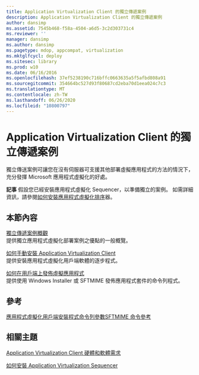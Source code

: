 ```yaml
---
title: Application Virtualization Client 的獨立傳遞案例
description: Application Virtualization Client 的獨立傳遞案例
author: dansimp
ms.assetid: 7545b468-f58a-4504-a6d5-3c2d303731c4
ms.reviewer: ''
manager: dansimp
ms.author: dansimp
ms.pagetype: mdop, appcompat, virtualization
ms.mktglfcycl: deploy
ms.sitesec: library
ms.prod: w10
ms.date: 06/16/2016
ms.openlocfilehash: 37ef5238190c716bffc0663635a5f5afbd808a91
ms.sourcegitcommit: 354664bc527d93f80687cd2eba70d1eea024c7c3
ms.translationtype: MT
ms.contentlocale: zh-TW
ms.lasthandoff: 06/26/2020
ms.locfileid: "10800797"
---
```

# Application Virtualization Client 的獨立傳遞案例


獨立傳送案例可讓您在沒有伺服器可支援其他部署虛擬應用程式的方法的情況下，充分發揮 Microsoft 應用程式虛擬化的好處。

**記事** 假設您已經安裝應用程式虛擬化 Sequencer，以準備獨立的案例。 如需詳細資訊，請參閱[如何安裝應用程式虛擬化排序](how-to-install-the-application-virtualization-sequencer.md)器。

 

## 本節內容


<a href="" id="stand-alone-delivery-scenario-overview"></a>[獨立傳遞案例概觀](stand-alone-delivery-scenario-overview.md)  
提供獨立應用程式虛擬化部署案例之優點的一般概覽。

<a href="" id="how-to-manually-install-the-application-virtualization-client"></a>[如何手動安裝 Application Virtualization Client](how-to-manually-install-the-application-virtualization-client.md)  
提供安裝應用程式虛擬化用戶端軟體的逐步程式。

<a href="" id="how-to-publish-a-virtual-application-on-the-client"></a>[如何在用戶端上發佈虛擬應用程式](how-to-publish-a-virtual-application-on-the-client.md)  
提供使用 Windows Installer 或 SFTMIME 發佈應用程式套件的命令列程式。

## 參考


[應用程式虛擬化用戶端安裝程式命令列參數](application-virtualization-client-installer-command-line-parameters.md)[SFTMIME 命令參考](sftmime--command-reference.md)

## 相關主題


[Application Virtualization Client 硬體和軟體需求](application-virtualization-client-hardware-and-software-requirements.md)

[如何安裝 Application Virtualization Sequencer](how-to-install-the-application-virtualization-sequencer.md)

 

 





